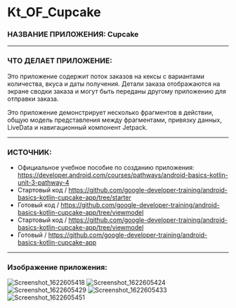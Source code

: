 # Kt_OF_Cupcake

### НАЗВАНИЕ ПРИЛОЖЕНИЯ: Cupcake

------------------------------

### ЧТО ДЕЛАЕТ ПРИЛОЖЕНИЕ:

Это приложение содержит поток заказов на кексы с вариантами количества,
вкуса и даты получения. Детали заказа отображаются на экране сводки заказа
 и могут быть переданы другому приложению для отправки заказа.

Это приложение демонстрирует несколько фрагментов в действии, общую
модель представления между фрагментами, привязку данных, LiveData и
 навигационный компонент Jetpack.

------------------------------

### ИСТОЧНИК:

* Официальное учебное пособие по созданию приложения: https://developer.android.com/courses/pathways/android-basics-kotlin-unit-3-pathway-4
* Стартовый код / https://github.com/google-developer-training/android-basics-kotlin-cupcake-app/tree/starter
* Готовый код / https://github.com/google-developer-training/android-basics-kotlin-cupcake-app/tree/viewmodel
* Стартовый код / https://github.com/google-developer-training/android-basics-kotlin-cupcake-app/tree/viewmodel
* Готовый / https://github.com/google-developer-training/android-basics-kotlin-cupcake-app

------------------------------

### Изображение приложения:

![Screenshot_1622605418](https://user-images.githubusercontent.com/77355204/120422760-a7457580-c371-11eb-8c14-f18859cffe5d.png)
![Screenshot_1622605424](https://user-images.githubusercontent.com/77355204/120422763-a7de0c00-c371-11eb-8ecb-d46104317b46.png)
![Screenshot_1622605429](https://user-images.githubusercontent.com/77355204/120422765-a7de0c00-c371-11eb-8fdf-6ad8f0888fed.png)
![Screenshot_1622605433](https://user-images.githubusercontent.com/77355204/120422767-a876a280-c371-11eb-9539-9c9b8d0a7bca.png)
![Screenshot_1622605451](https://user-images.githubusercontent.com/77355204/120422769-a876a280-c371-11eb-819e-53387c4993f5.png)

